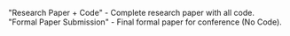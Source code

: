 "Research Paper + Code" - Complete research paper with all code. <br />
"Formal Paper Submission" - Final formal paper for conference (No Code). <br />
